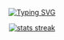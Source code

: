 <p align="center">
<a href="https://github.com/GoldenThrust/GoldenThrust"><img src="https://readme-typing-svg.demolab.com?font=Fira+Code&pause=1000&color=1C1C1C&background=FFFFFF00&center=true&lines=Welcome+to+my+profile.;I+am+Adeniji+Olajide;A+Full+Stack+Web+Developer;and+a+Software+Engineer.;" alt="Typing SVG" /></a>
</p>
<p align="center">
<a href="https://git.io/streak-stats">
<img src="https://github-readme-streak-stats.herokuapp.com?user=GoldenThrust&theme=highcontrast&border_radius=10&&card_width=600" alt="stats streak"></a>
</p>

